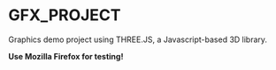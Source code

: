 # GFX_PROJECT

Graphics demo project using THREE.JS, a Javascript-based 3D library.


<b>Use Mozilla Firefox for testing!<b>
